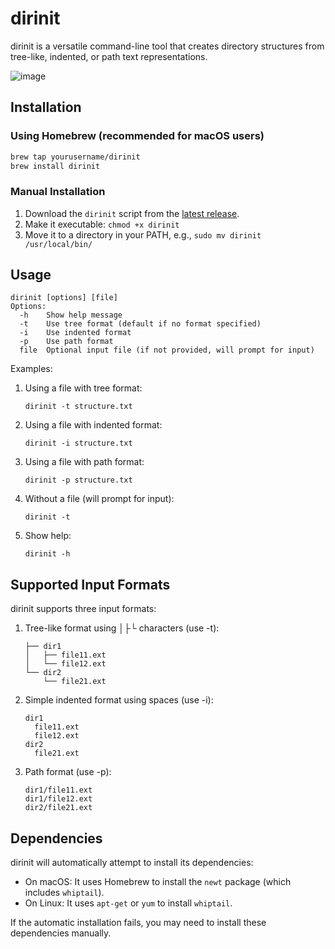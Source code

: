 # dirinit

dirinit is a versatile command-line tool that creates directory structures from tree-like, indented, or path text representations.

![image](https://github.com/user-attachments/assets/da5db776-25cc-437e-b0c0-17b5baa10638)

## Installation

### Using Homebrew (recommended for macOS users)

```bash
brew tap yourusername/dirinit
brew install dirinit
```

### Manual Installation

1. Download the `dirinit` script from the [latest release](https://github.com/yourusername/dirinit/releases/latest).
2. Make it executable: `chmod +x dirinit`
3. Move it to a directory in your PATH, e.g., `sudo mv dirinit /usr/local/bin/`

## Usage

```
dirinit [options] [file]
Options:
  -h    Show help message
  -t    Use tree format (default if no format specified)
  -i    Use indented format
  -p    Use path format
  file  Optional input file (if not provided, will prompt for input)
```

Examples:
1. Using a file with tree format:
   ```
   dirinit -t structure.txt
   ```

2. Using a file with indented format:
   ```
   dirinit -i structure.txt
   ```

3. Using a file with path format:
   ```
   dirinit -p structure.txt
   ```

4. Without a file (will prompt for input):
   ```
   dirinit -t
   ```

5. Show help:
   ```
   dirinit -h
   ```

## Supported Input Formats

dirinit supports three input formats:

1. Tree-like format using │├└ characters (use -t):
   ```
   ├── dir1
   │   ├── file11.ext
   │   └── file12.ext
   └── dir2
       └── file21.ext
   ```

2. Simple indented format using spaces (use -i):
   ```
   dir1
     file11.ext
     file12.ext
   dir2
     file21.ext
   ```

3. Path format (use -p):
   ```
   dir1/file11.ext
   dir1/file12.ext
   dir2/file21.ext
   ```

## Dependencies

dirinit will automatically attempt to install its dependencies:
- On macOS: It uses Homebrew to install the `newt` package (which includes `whiptail`).
- On Linux: It uses `apt-get` or `yum` to install `whiptail`.

If the automatic installation fails, you may need to install these dependencies manually.
